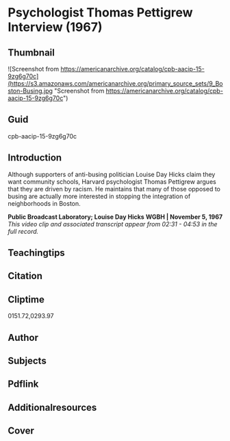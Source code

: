 # Psychologist Thomas Pettigrew Interview (1967)

## Thumbnail

![Screenshot from https://americanarchive.org/catalog/cpb-aacip-15-9zg6g70c](https://s3.amazonaws.com/americanarchive.org/primary_source_sets/9_Boston-Busing.jpg "Screenshot from https://americanarchive.org/catalog/cpb-aacip-15-9zg6g70c")

## Guid
cpb-aacip-15-9zg6g70c

## Introduction

Although supporters of anti-busing politician Louise Day Hicks claim they want community schools, Harvard psychologist Thomas Pettigrew argues that they are driven by racism. He maintains that many of those opposed to busing are actually more interested in stopping the integration of neighborhoods in Boston. 

<b>Public Broadcast Laboratory; Louise Day Hicks</b>
<b>WGBH | November 5, 1967</b>
<i>This video clip and associated transcript appear from 02:31 - 04:53 in the full record.</i>

## Teachingtips

## Citation

## Cliptime

0151.72,0293.97

## Author
## Subjects
## Pdflink
## Additionalresources
## Cover
